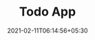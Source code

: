 ---
title: "Todo App"
date: 2021-02-11T06:14:56+05:30
description: Todo App
link: 
repo: https://github.com/g-savitha/react-todo
pinned: true
thumb:
weight: 4
links:
- name: Demo
  icon: 
  link: https://g-savitha.github.io/react-todo/
shields:
- name: 
  image: 
  link: 
---